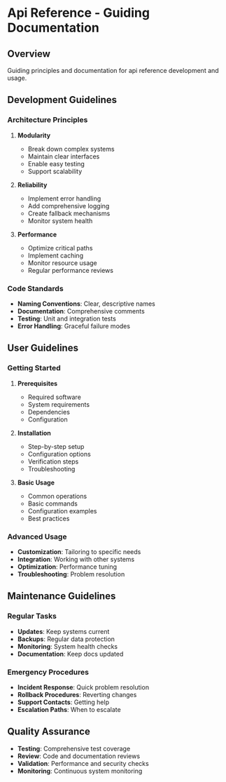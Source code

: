 # Api Reference - Guiding Documentation

## Overview
Guiding principles and documentation for api reference development and usage.

## Development Guidelines

### Architecture Principles
1. **Modularity**
   - Break down complex systems
   - Maintain clear interfaces
   - Enable easy testing
   - Support scalability

2. **Reliability**
   - Implement error handling
   - Add comprehensive logging
   - Create fallback mechanisms
   - Monitor system health

3. **Performance**
   - Optimize critical paths
   - Implement caching
   - Monitor resource usage
   - Regular performance reviews

### Code Standards
- **Naming Conventions**: Clear, descriptive names
- **Documentation**: Comprehensive comments
- **Testing**: Unit and integration tests
- **Error Handling**: Graceful failure modes

## User Guidelines

### Getting Started
1. **Prerequisites**
   - Required software
   - System requirements
   - Dependencies
   - Configuration

2. **Installation**
   - Step-by-step setup
   - Configuration options
   - Verification steps
   - Troubleshooting

3. **Basic Usage**
   - Common operations
   - Basic commands
   - Configuration examples
   - Best practices

### Advanced Usage
- **Customization**: Tailoring to specific needs
- **Integration**: Working with other systems
- **Optimization**: Performance tuning
- **Troubleshooting**: Problem resolution

## Maintenance Guidelines

### Regular Tasks
- **Updates**: Keep systems current
- **Backups**: Regular data protection
- **Monitoring**: System health checks
- **Documentation**: Keep docs updated

### Emergency Procedures
- **Incident Response**: Quick problem resolution
- **Rollback Procedures**: Reverting changes
- **Support Contacts**: Getting help
- **Escalation Paths**: When to escalate

## Quality Assurance
- **Testing**: Comprehensive test coverage
- **Review**: Code and documentation reviews
- **Validation**: Performance and security checks
- **Monitoring**: Continuous system monitoring
